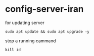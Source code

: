 # config-server-iran

for updating server
```
sudo apt update && sudo apt upgrade -y
```
stop a running cammand
```
kill id
```
